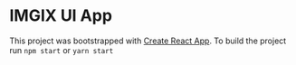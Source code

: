 # IMGIX UI App

This project was bootstrapped with [Create React App](https://github.com/facebook/create-react-app).
To build the project run `npm start` or `yarn start`
